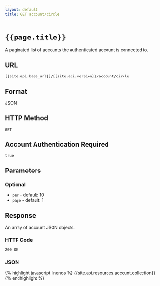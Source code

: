 ```yaml
---
layout: default
title: GET account/circle
---
```

# `{{page.title}}`

A paginated list of accounts the authenticated account is connected to.

## URL

`{{site.api.base_url}}/{{site.api.version}}/account/circle`

## Format

JSON

## HTTP Method

`GET`

## Account Authentication Required

`true`
## Parameters

### Optional

* `per` - default: 10
* `page` - default: 1

## Response

An array of account JSON objects.

### HTTP Code

`200 OK`

### JSON

{% highlight javascript linenos %}
{{site.api.resources.account.collection}}
{% endhighlight %}